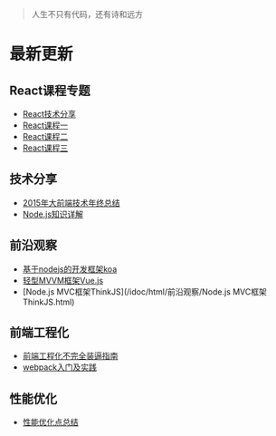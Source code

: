 > 人生不只有代码，还有诗和远方

# 最新更新

## React课程专题

- [React技术分享](/idoc/html/React课程专题/React技术分享.html)
- [React课程一](/idoc/html/React课程专题/React课程一.html)
- [React课程二](/idoc/html/React课程专题/React课程二.html)
- [React课程三](/idoc/html/React课程专题/React课程三.html)

## 技术分享

- [2015年大前端技术年终总结](/idoc/html/技术分享/2015年大前端技术年终总结.html)
- [Node.js知识详解](/idoc/html/技术分享/Node.js知识详解.html)

## 前沿观察

- [基于nodejs的开发框架koa](/idoc/html/前沿观察/基于nodejs的开发框架koa.html)
- [轻型MVVM框架Vue.js](/idoc/html/前沿观察/轻型MVVM框架Vue.js.html)
- [Node.js MVC框架ThinkJS](/idoc/html/前沿观察/Node.js MVC框架ThinkJS.html)

## 前端工程化

- [前端工程化不完全装逼指南](/idoc/html/前端工程化/前端工程化不完全装逼指南.html)
- [webpack入门及实践](/idoc/html/前端工程化/webpack入门及实践.html)

## 性能优化

- [性能优化点总结](/idoc/html/性能优化/性能优化点总结.html)

<br><br>
